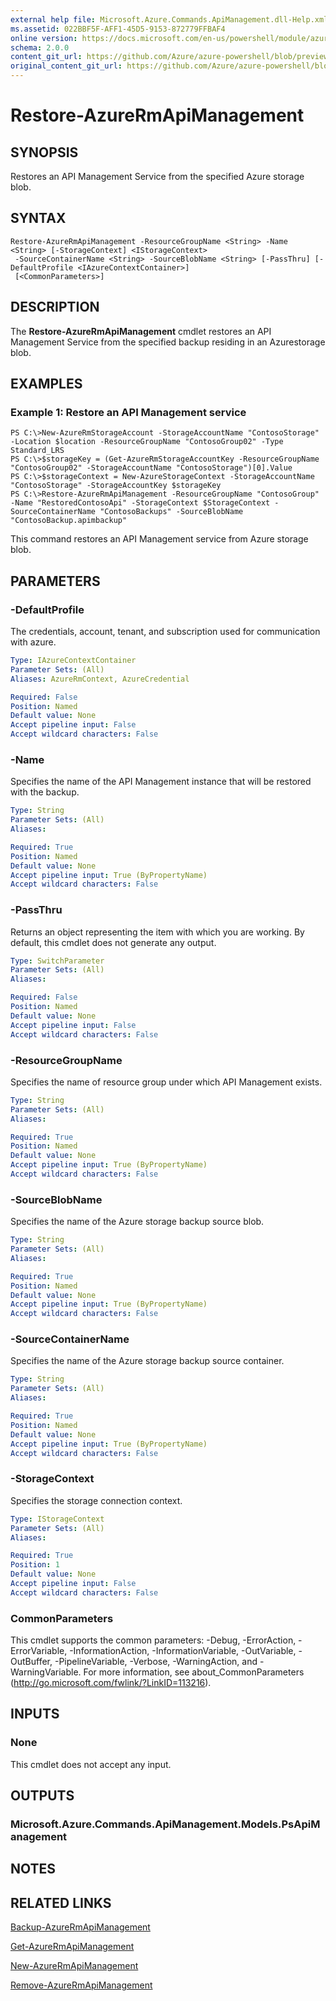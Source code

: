 ```yaml
---
external help file: Microsoft.Azure.Commands.ApiManagement.dll-Help.xml
ms.assetid: 022BBF5F-AFF1-45D5-9153-872779FFBAF4
online version: https://docs.microsoft.com/en-us/powershell/module/azurerm.apimanagement/restore-azurermapimanagement
schema: 2.0.0
content_git_url: https://github.com/Azure/azure-powershell/blob/preview/src/ResourceManager/ApiManagement/Commands.ApiManagement/help/Restore-AzureRmApiManagement.md
original_content_git_url: https://github.com/Azure/azure-powershell/blob/preview/src/ResourceManager/ApiManagement/Commands.ApiManagement/help/Restore-AzureRmApiManagement.md
---
```


# Restore-AzureRmApiManagement

## SYNOPSIS
Restores an API Management Service from the specified Azure storage blob.

## SYNTAX

```
Restore-AzureRmApiManagement -ResourceGroupName <String> -Name <String> [-StorageContext] <IStorageContext>
 -SourceContainerName <String> -SourceBlobName <String> [-PassThru] [-DefaultProfile <IAzureContextContainer>]
 [<CommonParameters>]
```

## DESCRIPTION
The **Restore-AzureRmApiManagement** cmdlet restores an API Management Service from the specified backup residing in an Azurestorage blob.

## EXAMPLES

### Example 1: Restore an API Management service
```
PS C:\>New-AzureRmStorageAccount -StorageAccountName "ContosoStorage" -Location $location -ResourceGroupName "ContosoGroup02" -Type Standard_LRS
PS C:\>$storageKey = (Get-AzureRmStorageAccountKey -ResourceGroupName "ContosoGroup02" -StorageAccountName "ContosoStorage")[0].Value
PS C:\>$storageContext = New-AzureStorageContext -StorageAccountName "ContosoStorage" -StorageAccountKey $storageKey
PS C:\>Restore-AzureRmApiManagement -ResourceGroupName "ContosoGroup" -Name "RestoredContosoApi" -StorageContext $StorageContext -SourceContainerName "ContosoBackups" -SourceBlobName "ContosoBackup.apimbackup"
```

This command restores an API Management service from Azure storage blob.

## PARAMETERS

### -DefaultProfile
The credentials, account, tenant, and subscription used for communication with azure.
 
```yaml
Type: IAzureContextContainer
Parameter Sets: (All)
Aliases: AzureRmContext, AzureCredential

Required: False
Position: Named
Default value: None
Accept pipeline input: False
Accept wildcard characters: False
```

### -Name
Specifies the name of the API Management instance that will be restored with the backup.

```yaml
Type: String
Parameter Sets: (All)
Aliases: 

Required: True
Position: Named
Default value: None
Accept pipeline input: True (ByPropertyName)
Accept wildcard characters: False
```

### -PassThru
Returns an object representing the item with which you are working.
By default, this cmdlet does not generate any output.

```yaml
Type: SwitchParameter
Parameter Sets: (All)
Aliases: 

Required: False
Position: Named
Default value: None
Accept pipeline input: False
Accept wildcard characters: False
```

### -ResourceGroupName
Specifies the name of resource group under which API Management exists.

```yaml
Type: String
Parameter Sets: (All)
Aliases: 

Required: True
Position: Named
Default value: None
Accept pipeline input: True (ByPropertyName)
Accept wildcard characters: False
```

### -SourceBlobName
Specifies the name of the Azure storage backup source blob.

```yaml
Type: String
Parameter Sets: (All)
Aliases: 

Required: True
Position: Named
Default value: None
Accept pipeline input: True (ByPropertyName)
Accept wildcard characters: False
```

### -SourceContainerName
Specifies the name of the Azure storage backup source container.

```yaml
Type: String
Parameter Sets: (All)
Aliases: 

Required: True
Position: Named
Default value: None
Accept pipeline input: True (ByPropertyName)
Accept wildcard characters: False
```

### -StorageContext
Specifies the storage connection context.

```yaml
Type: IStorageContext
Parameter Sets: (All)
Aliases: 

Required: True
Position: 1
Default value: None
Accept pipeline input: False
Accept wildcard characters: False
```

### CommonParameters
This cmdlet supports the common parameters: -Debug, -ErrorAction, -ErrorVariable, -InformationAction, -InformationVariable, -OutVariable, -OutBuffer, -PipelineVariable, -Verbose, -WarningAction, and -WarningVariable. For more information, see about_CommonParameters (<http://go.microsoft.com/fwlink/?LinkID=113216>).

## INPUTS

### None
This cmdlet does not accept any input.

## OUTPUTS

### Microsoft.Azure.Commands.ApiManagement.Models.PsApiManagement

## NOTES

## RELATED LINKS

[Backup-AzureRmApiManagement](./Backup-AzureRmApiManagement.md)

[Get-AzureRmApiManagement](./Get-AzureRmApiManagement.md)

[New-AzureRmApiManagement](./New-AzureRmApiManagement.md)

[Remove-AzureRmApiManagement](./Remove-AzureRmApiManagement.md)


